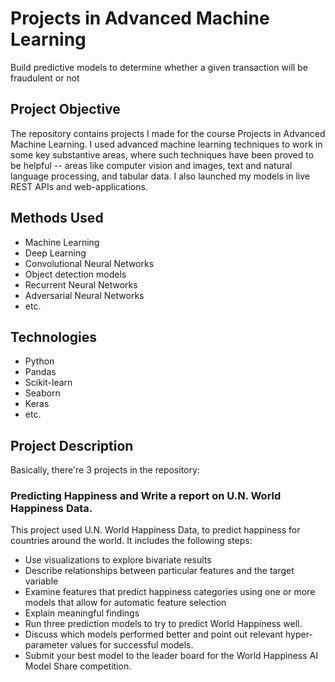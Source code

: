 # Projects in Advanced Machine Learning
Build predictive models to determine whether a given transaction will be fraudulent or not

## Project Objective
The repository contains projects I made for the course Projects in Advanced Machine Learning. I used advanced machine learning techniques to work in some key substantive areas, where such techniques have been proved to be helpful -- areas like computer vision and images, text and natural language processing, and tabular data. I also launched my models in live REST APIs and web-applications.

## Methods Used
- Machine Learning
- Deep Learning
- Convolutional Neural Networks
- Object detection models
- Recurrent Neural Networks
- Adversarial Neural Networks
- etc.

## Technologies
- Python
- Pandas
- Scikit-learn
- Seaborn
- Keras
- etc.

## Project Description
Basically, there're 3 projects in the repository: 

### Predicting Happiness and Write a report on U.N. World Happiness Data.
This project used U.N. World Happiness Data, to predict happiness for countries around the world. It includes the following steps:
- Use visualizations to explore bivariate results
- Describe relationships between particular features and the target variable
- Examine features that predict happiness categories using one or more models that allow for automatic feature selection
- Explain meaningful findings
- Run three prediction models to try to predict World Happiness well.
- Discuss which models performed better and point out relevant hyper-parameter values for successful models.
- Submit your best model to the leader board for the World Happiness AI Model Share competition.



 
